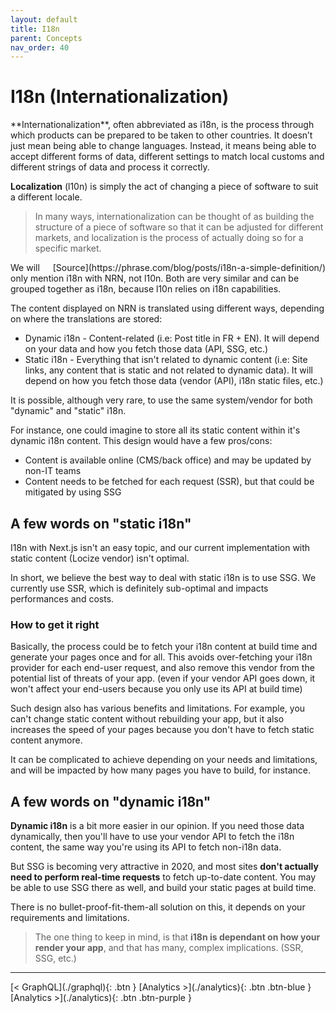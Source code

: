 ```yaml
---
layout: default
title: I18n
parent: Concepts
nav_order: 40
---
```


# I18n (Internationalization)

<div class="code-example" markdown="1">
**Internationalization**, often abbreviated as i18n, is the process through which products can be prepared to be taken to other countries.
It doesn’t just mean being able to change languages.
Instead, it means being able to accept different forms of data, different settings to match local customs and different strings of data and process it correctly.

**Localization** (l10n) is simply the act of changing a piece of software to suit a different locale.

> In many ways, internationalization can be thought of as building the structure of a piece of software so that it can be adjusted for different markets,
>and localization is the process of actually doing so for a specific market.

<span style="float: right">
[Source](https://phrase.com/blog/posts/i18n-a-simple-definition/)
</span>
</div>

We will only mention i18n with NRN, not l10n.
Both are very similar and can be grouped together as i18n, because l10n relies on i18n capabilities.

The content displayed on NRN is translated using different ways, depending on where the translations are stored:
- Dynamic i18n - Content-related (i.e: Post title in FR + EN). It will depend on your data and how you fetch those data (API, SSG, etc.)
- Static i18n - Everything that isn't related to dynamic content (i.e: Site links, any content that is static and not related to dynamic data).
It will depend on how you fetch those data (vendor (API), i18n static files, etc.)

It is possible, although very rare, to use the same system/vendor for both "dynamic" and "static" i18n.

For instance, one could imagine to store all its static content within it's dynamic i18n content. This design would have a few pros/cons:
- Content is available online (CMS/back office) and may be updated by non-IT teams
- Content needs to be fetched for each request (SSR), but that could be mitigated by using SSG

## A few words on "static i18n"

I18n with Next.js isn't an easy topic, and our current implementation with static content (Locize vendor) isn't optimal.

In short, we believe the best way to deal with static i18n is to use SSG. We currently use SSR, which is definitely sub-optimal and impacts performances and costs.

### How to get it right

Basically, the process could be to fetch your i18n content at build time and generate your pages once and for all.
This avoids over-fetching your i18n provider for each end-user request, and also remove this vendor from the potential list of threats of your app.
(even if your vendor API goes down, it won't affect your end-users because you only use its API at build time)

Such design also has various benefits and limitations. For example, you can't change static content without rebuilding your app,
but it also increases the speed of your pages because you don't have to fetch static content anymore.

It can be complicated to achieve depending on your needs and limitations, and will be impacted by how many pages you have to build, for instance.

## A few words on "dynamic i18n"

**Dynamic i18n** is a bit more easier in our opinion.
If you need those data dynamically, then you'll have to use your vendor API to fetch the i18n content,
the same way you're using its API to fetch non-i18n data.

But SSG is becoming very attractive in 2020, and most sites **don't actually need to perform real-time requests** to fetch up-to-date content.
You may be able to use SSG there as well, and build your static pages at build time.

There is no bullet-proof-fit-them-all solution on this, it depends on your requirements and limitations.

> The one thing to keep in mind, is that **i18n is dependant on how your render your app**, and that has many, complex implications. (SSR, SSG, etc.)

---

<div class="pagination-section">
    <span class="fs-4" markdown="1">
    [< GraphQL](./graphql){: .btn }
    </span>
    <span class="fs-4" markdown="1">
    [Analytics >](./analytics){: .btn .btn-blue }
    </span>
    <span class="fs-4" markdown="1">
    [Analytics >](./analytics){: .btn .btn-purple }
    </span>
</div>

